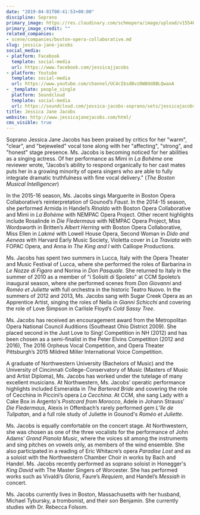 ```yaml
---
date: "2019-04-01T00:41:53+00:00"
discipline: Soprano
primary_image: https://res.cloudinary.com/schmopera/image/upload/v1554079128/media/2019/04/JessicaJaneJacobs.jpg
primary_image_credit: ""
related_companies:
- scene/companies/boston-opera-collaborative.md
slug: jessica-jane-jacobs
social_media:
- platform: Facebook
  template: social-media
  url: https://www.facebook.com/jessicajjacobs
- platform: Youtube
  template: social-media
  url: https://www.youtube.com/channel/UC4cIbsdBvzDW8Od8BLQwaoA
- _template: people_single
  platform: Soundcloud
  template: social-media
  url: https://soundcloud.com/jessica-jacobs-soprano/sets/jessicajacobs
title: Jessica Jane Jacobs
website: http://www.jessicajanejacobs.com/html/
cms_visible: true
---
```

Soprano Jessica Jane Jacobs has been praised by critics for her "warm", "clear", and "bejeweled" vocal tone along with her "affecting", "strong", and "honest" stage presence. Ms. Jacobs is becoming noticed for her abilities as a singing actress. Of her performance as Mimì in _La Bohème_ one reviewer wrote, "Jacobs’s ability to respond organically to her cast mates puts her in a growing minority of opera singers who are able to fully integrate dramatic truthfulness with fine vocal delivery." (_The Boston Musical Intelligencer_)

In the 2015-16 season, Ms. Jacobs sings Marguerite in Boston Opera Collaborative’s reinterpretation of Gounod’s _Faust_. In the 2014-15 season, she performed Armida in Handel’s _Rinaldo_ with Boston Opera Collaborative and Mimì in _La Bohème_ with NEMPAC Opera Project. Other recent highlights include Rosalinde in _Die Fledermaus_ with NEMPAC Opera Project, Miss Wordsworth in Britten’s _Albert Herring_ with Boston Opera Collaborative, Miss Ellen in _Lakmé_ with Lowell House Opera, Second Woman in _Dido and Aeneas_ with Harvard Early Music Society, Violetta cover in _La Traviata_ with FOPAC Opera, and Anna in _The King and I_ with Calliope Productions.

Ms. Jacobs has spent two summers in Lucca, Italy with the Opera Theater and Music Festival of Lucca, where she performed the roles of Barbarina in _Le Nozze di Figaro_ and Norina in _Don Pasquale_. She returned to Italy in the summer of 2010 as a member of “i Solisiti di Spoleto" at CCM Spoleto’s inaugural season, where she performed scenes from _Don Giovanni_ and _Roméo et Juliette_ with full orchestra in the historic Teatro Nuovo. In the summers of 2012 and 2013, Ms. Jacobs sang with Sugar Creek Opera as an Apprentice Artist, singing the roles of Nella in _Gianni Schicchi_ and covering the role of Love Simpson in Carlisle Floyd’s _Cold Sassy Tree_.

Ms. Jacobs has received an encouragement award from the Metropolitan Opera National Council Auditions (Southeast Ohio District 2009). She placed second in the Just Love to Sing! Competition in NH (2012) and has been chosen as a semi-finalist in the Peter Elvins Competition (2012 and 2016), The 2016 Orpheus Vocal Competition, and Opera Theater Pittsburgh’s 2015 Mildred Miller International Voice Competition. 

A graduate of Northwestern University (Bachelors of Music) and the University of Cincinnati College-Conservatory of Music (Masters of Music and Artist Diploma), Ms. Jacobs has worked under the tutelage of many excellent musicians. At Northwestern, Ms. Jacobs’ operatic performance highlights included Esmeralda in _The Bartered Bride_ and covering the role of Cecchina in Piccini’s opera _La Cecchina_. At CCM, she sang Lady with a Cake Box in Argento's _Postcard from Morocco_, Adele in Johann Strauss’ _Die Fledermaus_, Alexis in Offenbach’s rarely performed gem _L’île de Tulipatan_, and a full role study of Juliette in Gounod's _Roméo et Juliette_.

Ms. Jacobs is equally comfortable on the concert stage. At Northwestern, she was chosen as one of the three vocalists for the performance of John Adams’ _Grand Pianola Music_, where the voices sit among the instruments and sing pitches on vowels only, as members of the wind ensemble. She also participated in a reading of Eric Whitacre’s opera _Paradise Lost_ and as a soloist with the Northwestern Chamber Choir in works by Bach and Handel. Ms. Jacobs recently performed as soprano soloist in Honegger's _King David_ with The Master Singers of Worcester. She has performed works such as Vivaldi’s _Gloria_, Faure’s _Requiem_, and Handel’s _Messiah_ in concert.

Ms. Jacobs currently lives in Boston, Massachusetts with her husband, Michael Tybursky, a trombonist, and their son Benjamin. She currently studies with Dr. Rebecca Folsom.